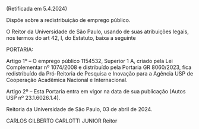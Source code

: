 (Retificada em 5.4.2024)

Dispõe sobre a redistribuição de emprego público.

O Reitor da Universidade de São Paulo, usando de suas atribuições legais, nos termos do art 42, I, do Estatuto, baixa a seguinte

PORTARIA:

Artigo 1º – O emprego público 1154532, Superior 1 A, criado pela Lei Complementar nº 1074/2008 e distribuído pela Portaria GR 8060/2023, fica redistribuído da Pró-Reitoria de Pesquisa e Inovação para a Agência USP de Cooperação Acadêmica Nacional e Internacional.

Artigo 2º – Esta Portaria entra em vigor na data de sua publicação (Autos USP nº 23.1.6026.1.4).

Reitoria da Universidade de São Paulo, 03 de abril de 2024.

CARLOS GILBERTO CARLOTTI JUNIOR
Reitor